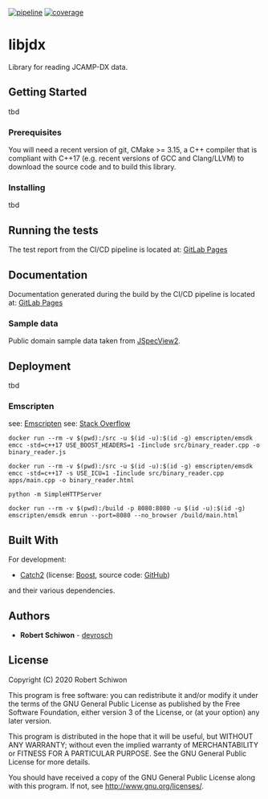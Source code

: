 [![pipeline](https://gitlab.com/devrosch/libjdx/badges/master/pipeline.svg)](https://gitlab.com/devrosch/libjdx/commits/master)
[![coverage](https://gitlab.com/devrosch/libjdx/badges/master/coverage.svg)](https://devrosch.gitlab.io/libjdx)

# libjdx

Library for reading JCAMP-DX data.

## Getting Started

tbd

### Prerequisites

You will need a recent version of git, CMake >= 3.15, a C++ compiler that is compliant with C++17 (e.g. recent versions of GCC and Clang/LLVM) to download the source code and to build this library.

### Installing

tbd

## Running the tests

The test report from the CI/CD pipeline is located at: [GitLab Pages](https://devrosch.gitlab.io/libjdx)

## Documentation

Documentation generated during the build by the CI/CD pipeline is located at: [GitLab Pages](https://devrosch.gitlab.io/libjdx/doc)

### Sample data

Public domain sample data taken from [JSpecView2](http://wwwchem.uwimona.edu.jm/spectra/JSpecView2/sample/).


## Deployment

tbd

### Emscripten

see: [Emscripten](https://emscripten.org/docs/getting_started/downloads.html)
see: [Stack Overflow](https://stackoverflow.com/questions/15724357/using-boost-with-emscripten)


```
docker run --rm -v $(pwd):/src -u $(id -u):$(id -g) emscripten/emsdk emcc -std=c++17 USE_BOOST_HEADERS=1 -Iinclude src/binary_reader.cpp -o binary_reader.js
```

```
docker run --rm -v $(pwd):/src -u $(id -u):$(id -g) emscripten/emsdk emcc -std=c++17 -s USE_ICU=1 -Iinclude src/binary_reader.cpp apps/main.cpp -o binary_reader.html
```

```
python -m SimpleHTTPServer
```

```
docker run --rm -v $(pwd):/build -p 8080:8080 -u $(id -u):$(id -g) emscripten/emsdk emrun --port=8080 --no_browser /build/main.html
```

## Built With

For development:

* [Catch2](https://github.com/catchorg/Catch2/releases/download/v2.13.1/catch.hpp) (license: [Boost](https://github.com/catchorg/Catch2/blob/master/LICENSE.txt), source code: [GitHub](https://github.com/catchorg/Catch2))

and their various dependencies.

## Authors

* **Robert Schiwon** - [devrosch](https://gitlab.com/devrosch)

## License

Copyright (C) 2020 Robert Schiwon

This program is free software: you can redistribute it and/or modify it under the terms of the GNU General Public License as published by the Free Software Foundation, either version 3 of the License, or (at your option) any later version.

This program is distributed in the hope that it will be useful, but WITHOUT ANY WARRANTY; without even the implied warranty of MERCHANTABILITY or FITNESS FOR A PARTICULAR PURPOSE. See the GNU General Public License for more details.

You should have received a copy of the GNU General Public License along with this program.  If not, see <http://www.gnu.org/licenses/>.

